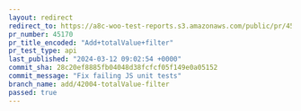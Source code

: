 ```yaml
---
layout: redirect
redirect_to: https://a8c-woo-test-reports.s3.amazonaws.com/public/pr/45170/api/index.html
pr_number: 45170
pr_title_encoded: "Add+totalValue+filter"
pr_test_type: api
last_published: "2024-03-12 09:02:54 +0000"
commit_sha: 28c20ef8885fb04048d38fcfcf05f149e0a05152
commit_message: "Fix failing JS unit tests"
branch_name: add/42004-totalValue-filter
passed: true
---
```

